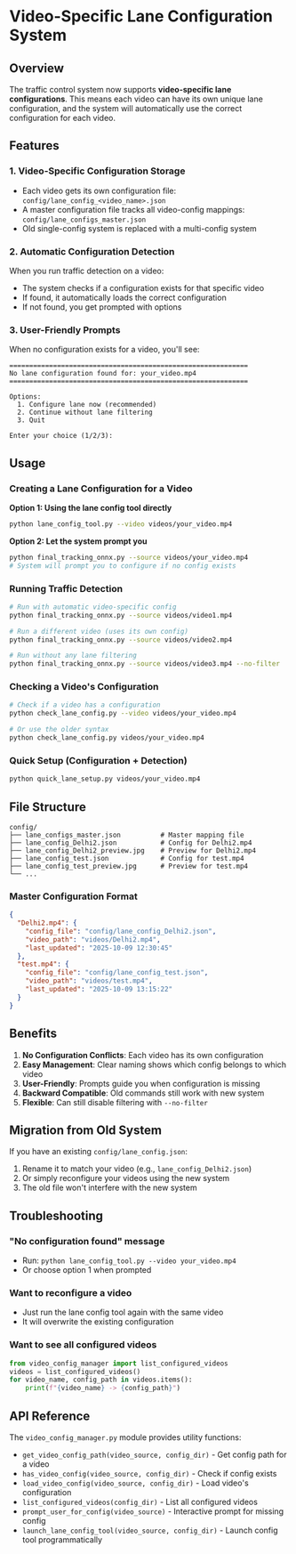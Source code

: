 # Video-Specific Lane Configuration System

## Overview

The traffic control system now supports **video-specific lane configurations**. This means each video can have its own unique lane configuration, and the system will automatically use the correct configuration for each video.

## Features

### 1. Video-Specific Configuration Storage

- Each video gets its own configuration file: `config/lane_config_<video_name>.json`
- A master configuration file tracks all video-config mappings: `config/lane_configs_master.json`
- Old single-config system is replaced with a multi-config system

### 2. Automatic Configuration Detection

When you run traffic detection on a video:

- The system checks if a configuration exists for that specific video
- If found, it automatically loads the correct configuration
- If not found, you get prompted with options

### 3. User-Friendly Prompts

When no configuration exists for a video, you'll see:

```
============================================================
No lane configuration found for: your_video.mp4
============================================================

Options:
  1. Configure lane now (recommended)
  2. Continue without lane filtering
  3. Quit

Enter your choice (1/2/3):
```

## Usage

### Creating a Lane Configuration for a Video

**Option 1: Using the lane config tool directly**

```bash
python lane_config_tool.py --video videos/your_video.mp4
```

**Option 2: Let the system prompt you**

```bash
python final_tracking_onnx.py --source videos/your_video.mp4
# System will prompt you to configure if no config exists
```

### Running Traffic Detection

```bash
# Run with automatic video-specific config
python final_tracking_onnx.py --source videos/video1.mp4

# Run a different video (uses its own config)
python final_tracking_onnx.py --source videos/video2.mp4

# Run without any lane filtering
python final_tracking_onnx.py --source videos/video3.mp4 --no-filter
```

### Checking a Video's Configuration

```bash
# Check if a video has a configuration
python check_lane_config.py --video videos/your_video.mp4

# Or use the older syntax
python check_lane_config.py videos/your_video.mp4
```

### Quick Setup (Configuration + Detection)

```bash
python quick_lane_setup.py videos/your_video.mp4
```

## File Structure

```
config/
├── lane_configs_master.json          # Master mapping file
├── lane_config_Delhi2.json           # Config for Delhi2.mp4
├── lane_config_Delhi2_preview.jpg    # Preview for Delhi2.mp4
├── lane_config_test.json             # Config for test.mp4
├── lane_config_test_preview.jpg      # Preview for test.mp4
└── ...
```

### Master Configuration Format

```json
{
  "Delhi2.mp4": {
    "config_file": "config/lane_config_Delhi2.json",
    "video_path": "videos/Delhi2.mp4",
    "last_updated": "2025-10-09 12:30:45"
  },
  "test.mp4": {
    "config_file": "config/lane_config_test.json",
    "video_path": "videos/test.mp4",
    "last_updated": "2025-10-09 13:15:22"
  }
}
```

## Benefits

1. **No Configuration Conflicts**: Each video has its own configuration
2. **Easy Management**: Clear naming shows which config belongs to which video
3. **User-Friendly**: Prompts guide you when configuration is missing
4. **Backward Compatible**: Old commands still work with new system
5. **Flexible**: Can still disable filtering with `--no-filter`

## Migration from Old System

If you have an existing `config/lane_config.json`:

1. Rename it to match your video (e.g., `lane_config_Delhi2.json`)
2. Or simply reconfigure your videos using the new system
3. The old file won't interfere with the new system

## Troubleshooting

### "No configuration found" message

- Run: `python lane_config_tool.py --video your_video.mp4`
- Or choose option 1 when prompted

### Want to reconfigure a video

- Just run the lane config tool again with the same video
- It will overwrite the existing configuration

### Want to see all configured videos

```python
from video_config_manager import list_configured_videos
videos = list_configured_videos()
for video_name, config_path in videos.items():
    print(f"{video_name} -> {config_path}")
```

## API Reference

The `video_config_manager.py` module provides utility functions:

- `get_video_config_path(video_source, config_dir)` - Get config path for a video
- `has_video_config(video_source, config_dir)` - Check if config exists
- `load_video_config(video_source, config_dir)` - Load video's configuration
- `list_configured_videos(config_dir)` - List all configured videos
- `prompt_user_for_config(video_source)` - Interactive prompt for missing config
- `launch_lane_config_tool(video_source, config_dir)` - Launch config tool programmatically
